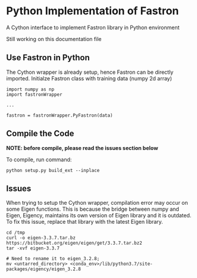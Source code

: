 # Python Implementation of Fastron

A Cython interface to implement Fastron library in Python environment

Still working on this documentation file

## Use Fastron in Python
The Cython wrapper is already setup, hence Fastron can be directly imported.
Initialze Fastron class with training data (numpy 2d array)
```
import numpy as np
import fastronWrapper

...

fastron = fastronWrapper.PyFastron(data)
```

## Compile the Code

**NOTE: before compile, please read the issues section below**

To compile, run command:

```
python setup.py build_ext --inplace
```

## Issues
When trying to setup the Cython wrapper, compilation error may occur on some Eigen functions. This is because the bridge between numpy and Eigen, Eigency, maintains its own version of Eigen library and it is outdated. To fix this issue, replace that library with the latest Eigen library.

```
cd /tmp
curl -o eigen-3.3.7.tar.bz https://bitbucket.org/eigen/eigen/get/3.3.7.tar.bz2
tar -xvf eigen-3.3.7

# Need to rename it to eigen_3.2.8;
mv <untarred_directory> <conda_env>/lib/python3.7/site-packages/eigency/eigen_3.2.8
```
